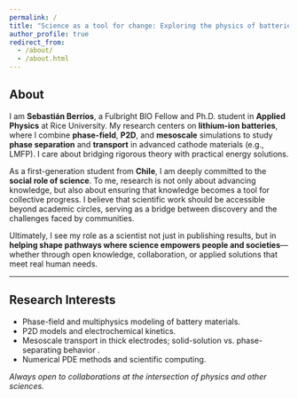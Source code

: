 ```yaml
---
permalink: /
title: "Science as a tool for change: Exploring the physics of batteries to power social and technological development."
author_profile: true
redirect_from: 
  - /about/
  - /about.html
---
```


## About

I am **Sebastián Berríos**, a Fulbright BIO Fellow and Ph.D. student in **Applied Physics** at Rice University. My research centers on **lithium-ion batteries**, where I combine **phase-field**, **P2D**, and **mesoscale** simulations to study **phase separation** and **transport** in advanced cathode materials (e.g., LMFP). I care about bridging rigorous theory with practical energy solutions.

As a first-generation student from **Chile**, I am deeply committed to the **social role of science**. To me, research is not only about advancing knowledge, but also about ensuring that knowledge becomes a tool for collective progress. I believe that scientific work should be accessible beyond academic circles, serving as a bridge between discovery and the challenges faced by communities.

Ultimately, I see my role as a scientist not just in publishing results, but in **helping shape pathways where science empowers people and societies**—whether through open knowledge, collaboration, or applied solutions that meet real human needs.

---

## Research Interests

- Phase-field and multiphysics modeling of battery materials.
- P2D models and electrochemical kinetics. 
- Mesoscale transport in thick electrodes; solid-solution vs. phase-separating behavior . 
- Numerical PDE methods and scientific computing.

*Always open to collaborations at the intersection of physics and other sciences.*
